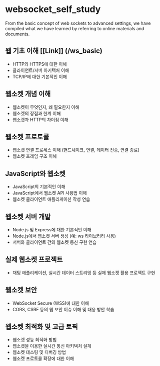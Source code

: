 # websocket_self_study
From the basic concept of web sockets to advanced settings, we have compiled what we have learned by referring to online materials and documents.

## 웹 기초 이해 [[Link]] (/ws_basic)
- HTTP와 HTTPS에 대한 이해
- 클라이언트/서버 아키텍처 이해
- TCP/IP에 대한 기본적인 이해

## 웹소켓 개념 이해
- 웹소켓이 무엇인지, 왜 필요한지 이해
- 웹소켓의 장점과 한계 이해
- 웹소켓과 HTTP의 차이점 이해

## 웹소켓 프로토콜
- 웹소켓 연결 프로세스 이해 (핸드셰이크, 연결, 데이터 전송, 연결 종료)
- 웹소켓 프레임 구조 이해

## JavaScript와 웹소켓
- JavaScript의 기본적인 이해
- JavaScript에서 웹소켓 API 사용법 이해
- 웹소켓 클라이언트 애플리케이션 작성 연습

## 웹소켓 서버 개발
- Node.js 및 Express에 대한 기본적인 이해
- Node.js에서 웹소켓 서버 생성 (예: ws 라이브러리 사용)
- 서버와 클라이언트 간의 웹소켓 통신 구현 연습

## 실제 웹소켓 프로젝트
- 채팅 애플리케이션, 실시간 데이터 스트리밍 등 실제 웹소켓 활용 프로젝트 구현

## 웹소켓 보안
- WebSocket Secure (WSS)에 대한 이해
- CORS, CSRF 등의 웹 보안 이슈 이해 및 대응 방안 학습

## 웹소켓 최적화 및 고급 토픽
- 웹소켓 성능 최적화 방법
- 웹소켓을 이용한 실시간 통신 아키텍처 설계
- 웹소켓 테스팅 및 디버깅 방법
- 웹소켓 프로토콜 확장에 대한 이해
